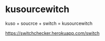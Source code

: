 # kusourcewitch

kuso + soucrce + switch = kusourcewitch

https://switchchecker.herokuapp.com/switch